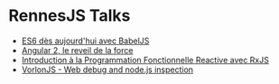 # RennesJS Talks

- [ES6 dès aujourd'hui avec BabelJS](//rennesjs.github.io/talks/angular-2-le-reveil-de-la-force/)
- [Angular 2, le reveil de la force](//rennesjs.github.io/talks/es6-des-ajourdhui-avec-babeljs/)
- [Introduction à la Programmation Fonctionnelle Reactive avec RxJS](//rennesjs.github.io/talks/introduction-a-la-programmation-reactive-fonctionnelle-avec-rxjs/)
- [VorlonJS - Web debug and node.js inspection](//rennesjs.github.io/talks/vorlonjs/vorlonjs.pdf)

